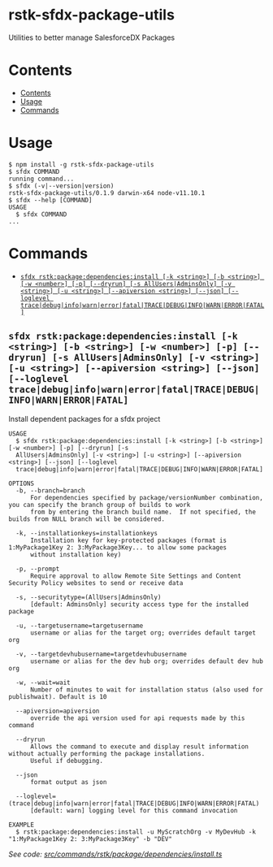 rstk-sfdx-package-utils
=======================

Utilities to better manage SalesforceDX Packages

# Contents
<!-- toc -->
* [Contents](#contents)
* [Usage](#usage)
* [Commands](#commands)
<!-- tocstop -->

# Usage
<!-- usage -->
```sh-session
$ npm install -g rstk-sfdx-package-utils
$ sfdx COMMAND
running command...
$ sfdx (-v|--version|version)
rstk-sfdx-package-utils/0.1.9 darwin-x64 node-v11.10.1
$ sfdx --help [COMMAND]
USAGE
  $ sfdx COMMAND
...
```
<!-- usagestop -->
# Commands
<!-- commands -->
* [`sfdx rstk:package:dependencies:install [-k <string>] [-b <string>] [-w <number>] [-p] [--dryrun] [-s AllUsers|AdminsOnly] [-v <string>] [-u <string>] [--apiversion <string>] [--json] [--loglevel trace|debug|info|warn|error|fatal|TRACE|DEBUG|INFO|WARN|ERROR|FATAL]`](#sfdx-rstkpackagedependenciesinstall--k-string--b-string--w-number--p---dryrun--s-allusersadminsonly--v-string--u-string---apiversion-string---json---loglevel-tracedebuginfowarnerrorfataltracedebuginfowarnerrorfatal)

## `sfdx rstk:package:dependencies:install [-k <string>] [-b <string>] [-w <number>] [-p] [--dryrun] [-s AllUsers|AdminsOnly] [-v <string>] [-u <string>] [--apiversion <string>] [--json] [--loglevel trace|debug|info|warn|error|fatal|TRACE|DEBUG|INFO|WARN|ERROR|FATAL]`

Install dependent packages for a sfdx project

```
USAGE
  $ sfdx rstk:package:dependencies:install [-k <string>] [-b <string>] [-w <number>] [-p] [--dryrun] [-s 
  AllUsers|AdminsOnly] [-v <string>] [-u <string>] [--apiversion <string>] [--json] [--loglevel 
  trace|debug|info|warn|error|fatal|TRACE|DEBUG|INFO|WARN|ERROR|FATAL]

OPTIONS
  -b, --branch=branch
      For dependencies specified by package/versionNumber combination, you can specify the branch group of builds to work 
      from by entering the branch build name.  If not specified, the builds from NULL branch will be considered.

  -k, --installationkeys=installationkeys
      Installation key for key-protected packages (format is 1:MyPackage1Key 2: 3:MyPackage3Key... to allow some packages 
      without installation key)

  -p, --prompt
      Require approval to allow Remote Site Settings and Content Security Policy websites to send or receive data

  -s, --securitytype=(AllUsers|AdminsOnly)
      [default: AdminsOnly] security access type for the installed package

  -u, --targetusername=targetusername
      username or alias for the target org; overrides default target org

  -v, --targetdevhubusername=targetdevhubusername
      username or alias for the dev hub org; overrides default dev hub org

  -w, --wait=wait
      Number of minutes to wait for installation status (also used for publishwait). Default is 10

  --apiversion=apiversion
      override the api version used for api requests made by this command

  --dryrun
      Allows the command to execute and display result information without actually performing the package installations.  
      Useful if debugging.

  --json
      format output as json

  --loglevel=(trace|debug|info|warn|error|fatal|TRACE|DEBUG|INFO|WARN|ERROR|FATAL)
      [default: warn] logging level for this command invocation

EXAMPLE
  $ rstk:package:dependencies:install -u MyScratchOrg -v MyDevHub -k "1:MyPackage1Key 2: 3:MyPackage3Key" -b "DEV"
```

_See code: [src/commands/rstk/package/dependencies/install.ts](https://github.com/RootstockMFG/rstk-sfdx-package-utils/blob/v0.1.9/src/commands/rstk/package/dependencies/install.ts)_
<!-- commandsstop -->

